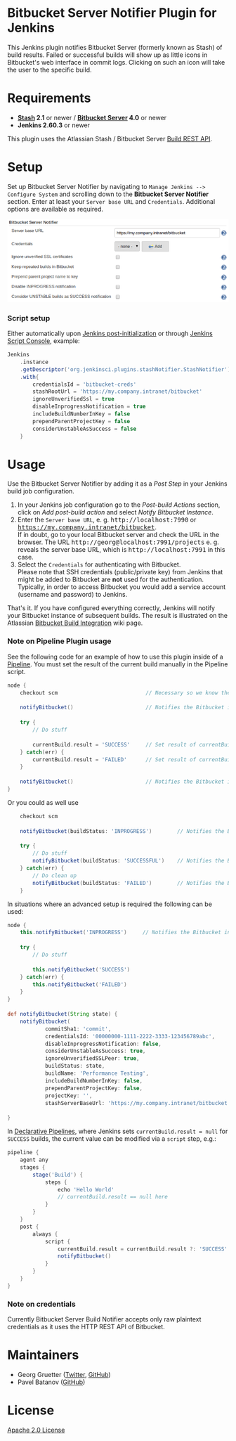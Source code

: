Bitbucket Server Notifier Plugin for Jenkins
============================================

This Jenkins plugin notifies Bitbucket Server (formerly known as Stash) of build results.
Failed or successful builds will show up as little icons in Bitbucket's web interface in
commit logs. Clicking on such an icon will take the user to the specific build.

Requirements
============

* **[Stash][] 2.1** or newer / **[Bitbucket Server][] 4.0** or newer
* **Jenkins 2.60.3** or newer

This plugin uses the Atlassian Stash / Bitbucket Server [Build REST API][].

Setup
=====

Set up Bitbucket Server Notifier by navigating to `Manage Jenkins --> Configure System` and scrolling down to the **Bitbucket Server Notifier** section.
Enter at least your `Server base URL` and `Credentials`.
Additional options are available as required.

![Bitbucket Server Notifier Settings](images/StashNotifierSettings.png)

### Script setup

Either automatically upon [Jenkins post-initialization][] or through [Jenkins Script Console][], example:

```groovy
Jenkins
    .instance
    .getDescriptor('org.jenkinsci.plugins.stashNotifier.StashNotifier')
    .with{
        credentialsId = 'bitbucket-creds'
        stashRootUrl = 'https://my.company.intranet/bitbucket'
        ignoreUnverifiedSsl = true
        disableInprogressNotification = true
        includeBuildNumberInKey = false
        prependParentProjectKey = false
        considerUnstableAsSuccess = false
    }
```

Usage
=====

Use the Bitbucket Server Notifier by adding it as a _Post Step_ in your Jenkins build job configuration.

1. In your Jenkins job configuration go to the *Post-build Actions* section, click on *Add post-build action* and select *Notify Bitbucket Instance*.
2. Enter the `Server base URL`, e. g. <tt>http://localhost:7990</tt> or <tt>https://my.company.intranet/bitbucket</tt>.<br>
If in doubt, go to your local Bitbucket server and check the URL in the browser.
The URL <tt>http://georg@localhost:7991/projects</tt> e. g. reveals the server base URL, which is <tt>http://localhost:7991</tt> in this case.
3. Select the `Credentials` for authenticating with Bitbucket.<br>
Please note that SSH credentials (public/private key) from Jenkins that might be added to Bitbucket are **not** used for the authentication.
Typically, in order to access Bitbucket you would add a service account (username and password) to Jenkins.

That's it. If you have configured everything correctly, Jenkins will notify
your Bitbucket instance of subsequent builds. The result is illustrated on
the Atlassian [Bitbucket Build Integration][] wiki page.

### Note on Pipeline Plugin usage

See the following code for an example of how to use this plugin inside of a
[Pipeline](https://jenkins.io/solutions/pipeline/). You must set the result of the
current build manually in the Pipeline script.

```groovy
node {
    checkout scm                            // Necessary so we know the current commit

    notifyBitbucket()                       // Notifies the Bitbucket instance of an INPROGRESS build

    try {
        // Do stuff

        currentBuild.result = 'SUCCESS'     // Set result of currentBuild !Important!
    } catch(err) {
        currentBuild.result = 'FAILED'      // Set result of currentBuild !Important!
    }

    notifyBitbucket()                       // Notifies the Bitbucket instance of the build result
}
```

Or you could as well use

```groovy
    checkout scm
    
    notifyBitbucket(buildStatus: 'INPROGRESS')        // Notifies the Bitbucket instance of an INPROGRESS build
    
    try {
        // Do stuff
        notifyBitbucket(buildStatus: 'SUCCESSFUL')    // Notifies the Bitbucket instance of an SUCCESSFUL build
    } catch(err) {
        // Do clean up
        notifyBitbucket(buildStatus: 'FAILED')        // Notifies the Bitbucket instance of an FAILED build
    }
```

In situations where an advanced setup is required the following can be used:

```groovy
node {
    this.notifyBitbucket('INPROGRESS')     // Notifies the Bitbucket instance of an INPROGRESS build

    try {
        // Do stuff

        this.notifyBitbucket('SUCCESS')
    } catch(err) {
        this.notifyBitbucket('FAILED')
    }
}

def notifyBitbucket(String state) {
    notifyBitbucket(
            commitSha1: 'commit',
            credentialsId: '00000000-1111-2222-3333-123456789abc',
            disableInprogressNotification: false,
            considerUnstableAsSuccess: true,
            ignoreUnverifiedSSLPeer: true,
            buildStatus: state,
            buildName: 'Performance Testing',
            includeBuildNumberInKey: false,
            prependParentProjectKey: false,
            projectKey: '',
            stashServerBaseUrl: 'https://my.company.intranet/bitbucket')

}
```

In [Declarative Pipelines](https://jenkins.io/doc/book/pipeline/syntax/#declarative-pipeline), where Jenkins sets `currentBuild.result = null` for `SUCCESS` builds, the current value can be modified via a `script` step, e.g.:

```groovy
pipeline {
    agent any
    stages {
        stage('Build') {
            steps {
                echo 'Hello World'
                // currentBuild.result == null here
            }
        }
    }
    post {
        always {
            script {
                currentBuild.result = currentBuild.result ?: 'SUCCESS'
                notifyBitbucket()
            }
        }
    }
}
```

### Note on credentials

Currently Bitbucket Server Build Notifier accepts only raw plaintext credentials as it uses the HTTP REST API of Bitbucket.

Maintainers
===========

* Georg Gruetter ([Twitter](https://twitter.com/bumbleGee), [GitHub](https://github.com/gruetter))
* Pavel Batanov ([GitHub](https://github.com/scaytrase))

License
=======

[Apache 2.0 License](http://www.apache.org/licenses/LICENSE-2.0.html)

[Stash]: https://confluence.atlassian.com/bitbucketserver/older-releases-776640690.html
[Bitbucket Server]: https://confluence.atlassian.com/bitbucketserver/bitbucket-server-release-notes-872139866.html
[Bitbucket Build Integration]: https://developer.atlassian.com/server/bitbucket/how-tos/updating-build-status-for-commits/
[Build REST API]: https://docs.atlassian.com/DAC/rest/stash/2.1.0/stash-build-integration-rest.html
[Jenkins post-initialization]: https://wiki.jenkins.io/display/JENKINS/Post-initialization+script
[Jenkins Script Console]: https://wiki.jenkins.io/display/JENKINS/Jenkins+Script+Console

